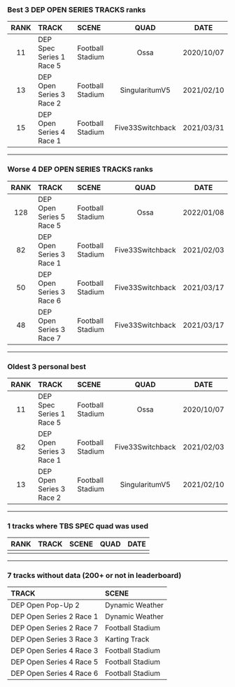 ### Best 3 DEP OPEN SERIES TRACKS ranks
|RANK|TRACK|SCENE|QUAD|DATE|
|:---:|:---|:---|:---:|:---:|
|11|DEP Spec Series 1 Race 5|Football Stadium|Ossa|2020/10/07|
|13|DEP Open Series 3 Race 2|Football Stadium|SingularitumV5|2021/02/10|
|15|DEP Open Series 4 Race 1|Football Stadium|Five33Switchback|2021/03/31|
---
### Worse 4 DEP OPEN SERIES TRACKS ranks
|RANK|TRACK|SCENE|QUAD|DATE|
|:---:|:---|:---|:---:|:---:|
|128|DEP Open Series 5 Race 5|Football Stadium|Ossa|2022/01/08|
|82|DEP Open Series 3 Race 1|Football Stadium|Five33Switchback|2021/02/03|
|50|DEP Open Series 3 Race 6|Football Stadium|Five33Switchback|2021/03/17|
|48|DEP Open Series 3 Race 7|Football Stadium|Five33Switchback|2021/03/17|
---
### Oldest 3 personal best
|RANK|TRACK|SCENE|QUAD|DATE|
|:---:|:---|:---|:---:|:---:|
|11|DEP Spec Series 1 Race 5|Football Stadium|Ossa|2020/10/07|
|82|DEP Open Series 3 Race 1|Football Stadium|Five33Switchback|2021/02/03|
|13|DEP Open Series 3 Race 2|Football Stadium|SingularitumV5|2021/02/10|
---
### 1 tracks where TBS SPEC quad was used
|RANK|TRACK|SCENE|QUAD|DATE|
|:---:|:---|:---|:---:|:---:|
||||||
---
### 7 tracks without data (200+ or not in leaderboard)
|TRACK|SCENE|
|:---|:---|
|DEP Open Pop-Up 2|Dynamic Weather|
|DEP Open Series 2 Race 1|Dynamic Weather|
|DEP Open Series 2 Race 7|Football Stadium|
|DEP Open Series 3 Race 3|Karting Track|
|DEP Open Series 4 Race 3|Football Stadium|
|DEP Open Series 4 Race 5|Football Stadium|
|DEP Open Series 4 Race 6|Football Stadium|
